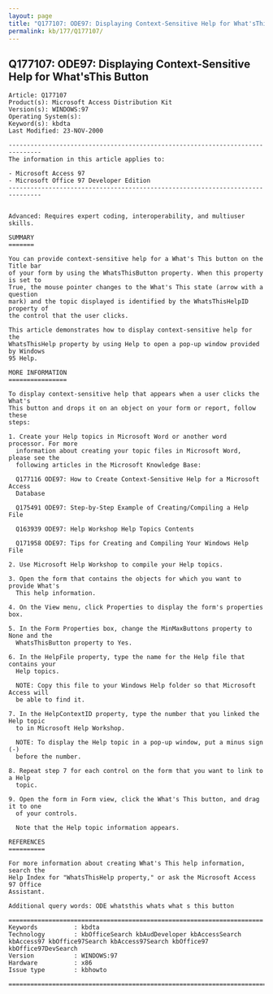 ```yaml
---
layout: page
title: "Q177107: ODE97: Displaying Context-Sensitive Help for What'sThis Button"
permalink: kb/177/Q177107/
---
```


## Q177107: ODE97: Displaying Context-Sensitive Help for What'sThis Button

	Article: Q177107
	Product(s): Microsoft Access Distribution Kit
	Version(s): WINDOWS:97
	Operating System(s): 
	Keyword(s): kbdta
	Last Modified: 23-NOV-2000
	
	-------------------------------------------------------------------------------
	The information in this article applies to:
	
	- Microsoft Access 97 
	- Microsoft Office 97 Developer Edition 
	-------------------------------------------------------------------------------
	
	
	Advanced: Requires expert coding, interoperability, and multiuser skills.
	
	SUMMARY
	=======
	
	You can provide context-sensitive help for a What's This button on the Title bar
	of your form by using the WhatsThisButton property. When this property is set to
	True, the mouse pointer changes to the What's This state (arrow with a question
	mark) and the topic displayed is identified by the WhatsThisHelpID property of
	the control that the user clicks.
	
	This article demonstrates how to display context-sensitive help for the
	WhatsThisHelp property by using Help to open a pop-up window provided by Windows
	95 Help.
	
	MORE INFORMATION
	================
	
	To display context-sensitive help that appears when a user clicks the What's
	This button and drops it on an object on your form or report, follow these
	steps:
	
	1. Create your Help topics in Microsoft Word or another word processor. For more
	  information about creating your topic files in Microsoft Word, please see the
	  following articles in the Microsoft Knowledge Base:
	
	  Q177116 ODE97: How to Create Context-Sensitive Help for a Microsoft Access
	  Database
	
	  Q175491 ODE97: Step-by-Step Example of Creating/Compiling a Help File
	
	  Q163939 ODE97: Help Workshop Help Topics Contents
	
	  Q171958 ODE97: Tips for Creating and Compiling Your Windows Help File
	
	2. Use Microsoft Help Workshop to compile your Help topics.
	
	3. Open the form that contains the objects for which you want to provide What's
	  This help information.
	
	4. On the View menu, click Properties to display the form's properties box.
	
	5. In the Form Properties box, change the MinMaxButtons property to None and the
	  WhatsThisButton property to Yes.
	
	6. In the HelpFile property, type the name for the Help file that contains your
	  Help topics.
	
	  NOTE: Copy this file to your Windows Help folder so that Microsoft Access will
	  be able to find it.
	
	7. In the HelpContextID property, type the number that you linked the Help topic
	  to in Microsoft Help Workshop.
	
	  NOTE: To display the Help topic in a pop-up window, put a minus sign (-)
	  before the number.
	
	8. Repeat step 7 for each control on the form that you want to link to a Help
	  topic.
	
	9. Open the form in Form view, click the What's This button, and drag it to one
	  of your controls.
	
	  Note that the Help topic information appears.
	
	REFERENCES
	==========
	
	For more information about creating What's This help information, search the
	Help Index for "WhatsThisHelp property," or ask the Microsoft Access 97 Office
	Assistant.
	
	Additional query words: ODE whatsthis whats what s this button
	
	======================================================================
	Keywords          : kbdta 
	Technology        : kbOfficeSearch kbAudDeveloper kbAccessSearch kbAccess97 kbOffice97Search kbAccess97Search kbOffice97 kbOffice97DevSearch
	Version           : WINDOWS:97
	Hardware          : x86
	Issue type        : kbhowto
	
	=============================================================================
	
